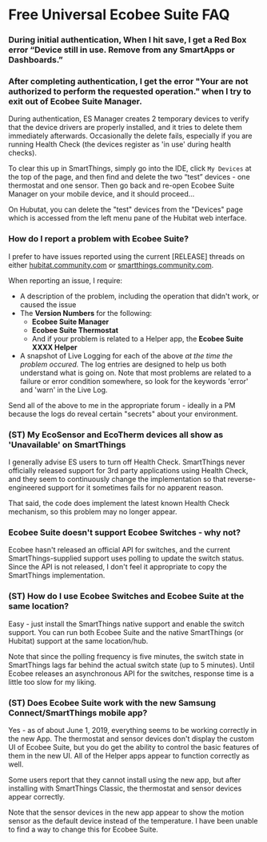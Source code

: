 Free Universal Ecobee Suite FAQ 
======================================================

### During initial authentication, When I hit save, I get a Red Box error “Device still in use. Remove from any SmartApps or Dashboards.” 
### After completing authentication, I get the error "Your are not authorized to perform the requested operation." when I try to exit out of Ecobee Suite Manager.

During authentication, ES Manager creates 2 temporary devices to verify that the device drivers are properly installed, and it tries to delete them immediately afterwards. Occasionally the delete fails, especially if you are running Health Check (the devices register as 'in use' during health checks). 

To clear this up in SmartThings, simply go into the IDE, click `My Devices` at the top of the page, and then find and delete the two “test” devices - one thermostat and one sensor. Then go back and re-open Ecobee Suite Manager on your mobile device, and it should proceed…

On Hubutat, you can delete the "test" devices from the "Devices" page which is accessed from the left menu pane of the Hubitat web interface.

### How do I report a problem with Ecobee Suite?
I prefer to have issues reported using the current [RELEASE] threads on either [hubitat.community.com](https://community.hubitat.com/t/release-universal-ecobee-suite-version-1-7/15813) or [smartthings.community.com](https://community.smartthings.com/t/release-universal-ecobee-suite-version-1-7/163929).

When reporting an issue, I require:
* A description of the problem, including the operation that didn't work, or caused the issue
* The **Version Numbers** for the following:
  - **Ecobee Suite Manager**
  - **Ecobee Suite Thermostat**
  - And if your problem is related to a Helper app, the **Ecobee Suite XXXX Helper**
* A snapshot of Live Logging for each of the above *at the time the problem occured.* The log entries are designed to help us both understand what is going on. Note that most problems are related to a failure or error condition somewhere, so look for the keywords 'error' and 'warn' in the Live Log. 

Send all of the above to me in the appropriate forum - ideally in a PM because the logs do reveal certain "secrets" about your environment.

### (ST) My EcoSensor and EcoTherm devices all show as 'Unavailable' on SmartThings

I generally advise ES users to turn off Health Check. SmartThings never officially released support for 3rd party applications using Health Check, and they seem to continuously change the implementation so that reverse-engineered support for it sometimes fails for no apparent reason.

That said, the code does implement the latest known Health Check mechanism, so this problem may no longer appear.

### Ecobee Suite doesn't support Ecobee Switches - why not?

Ecobee hasn't released an official API for switches, and the current SmartThings-supplied support uses polling to update the switch status. Since the API is not released, I don't feel it appropriate to copy the SmartThings implementation.

### (ST) How do I use Ecobee Switches and Ecobee Suite at the same location?

Easy - just install the SmartThings native support and enable the switch support. You can run both Ecobee Suite and the native SmartThings (or Hubitat) support at the same location/hub.

Note that since the polling frequency is five minutes, the switch state in SmartThings lags far behind the actual switch state (up to 5 minutes). Until Ecobee releases an asynchronous API for the switches, response time is a little too slow for my liking.

### (ST) Does Ecobee Suite work with the new Samsung Connect/SmartThings mobile app?

Yes - as of about June 1, 2019, everything seems to be working correctly in the new App. The thermostat and sensor devices don't display the custom UI of Ecobee Suite, but you do get the ability to control the basic features of them in the new UI. All of the Helper apps appear to function correctly as well.

Some users report that they cannot install using the new app, but after installing with SmartThings Classic, the thermostat and sensor devices appear correctly.

Note that the sensor devices in the new app appear to show the motion sensor as the default device instead of the temperature. I have been unable to find a way to change this for Ecobee Suite.
